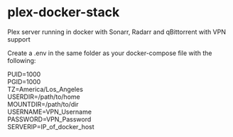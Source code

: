 # plex-docker-stack
Plex server running in docker with Sonarr, Radarr and qBittorrent with VPN support 

Create a .env in the same folder as your docker-compose file with the following:

PUID=1000  
PGID=1000  
TZ=America/Los_Angeles  
USERDIR=/path/to/home  
MOUNTDIR=/path/to/dir  
USERNAME=VPN_Username  
PASSWORD=VPN_Password  
SERVERIP=IP_of_docker_host
